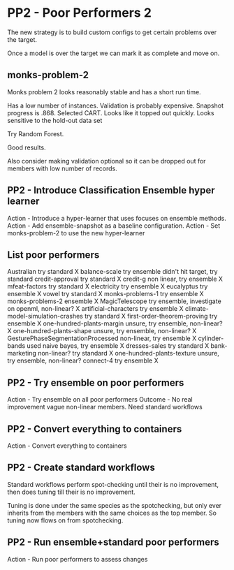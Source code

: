 # PP2 - Poor Performers 2

The new strategy is to build custom configs to get certain problems over the target.

Once a model is over the target we can mark it as complete and move on.

## monks-problem-2

Monks problem 2 looks reasonably stable and has a short run time.

Has a low number of instances. Validation is probably expensive. Snapshot progress is .868. Selected CART. Looks like it topped out quickly. Looks sensitive to the hold-out data set

Try Random Forest.

Good results.

Also consider making validation optional so it can be dropped out for members with low number of records.

## PP2 - Introduce Classification Ensemble hyper learner

Action - Introduce a hyper-learner that uses focuses on ensemble methods.
Action - Add ensemble-snapshot as a baseline configuration.
Action - Set monks-problem-2 to use the new hyper-learner

## List poor performers

Australian              try standard   X
balance-scale           try ensemble   didn't hit target, try standard
credit-approval         try standard   X
credit-g                non linear, try ensemble  X
mfeat-factors           try standard     X
electricity             try ensemble     X
eucalyptus              try ensemble     X
vowel                   try standard     X
monks-problems-1        try ensemble    X
monks-problems-2        ensemble       X
MagicTelescope          try ensemble, investigate on openml, non-linear? X
artificial-characters   try ensemble  X
climate-model-simulation-crashes  try standard  X
first-order-theorem-proving       try ensemble  X
one-hundred-plants-margin         unsure, try ensemble, non-linear? X
one-hundred-plants-shape          unsure, try ensemble, non-linear? X
GesturePhaseSegmentationProcessed   non-linear, try ensemble  X
cylinder-bands          used naive bayes, try ensemble  X
dresses-sales           try standard    X
bank-marketing          non-linear? try standard  X
one-hundred-plants-texture   unsure, try ensemble, non-linear?
connect-4               try ensemble   X

## PP2 - Try ensemble on poor performers

Action - Try ensemble on all poor performers
Outcome - No real improvement vague non-linear members. Need standard workflows

## PP2 - Convert everything to containers

Action - Convert everything to containers

## PP2 - Create standard workflows

Standard workflows perform spot-checking until their is no improvement,
then does tuning till their is no improvement.

Tuning is done under the same species as the spotchecking, but only ever
inherits from the members with the same choices as the top member. So tuning now flows
on from spotchecking.

## PP2 - Run ensemble+standard poor performers

Action - Run poor performers to assess changes




